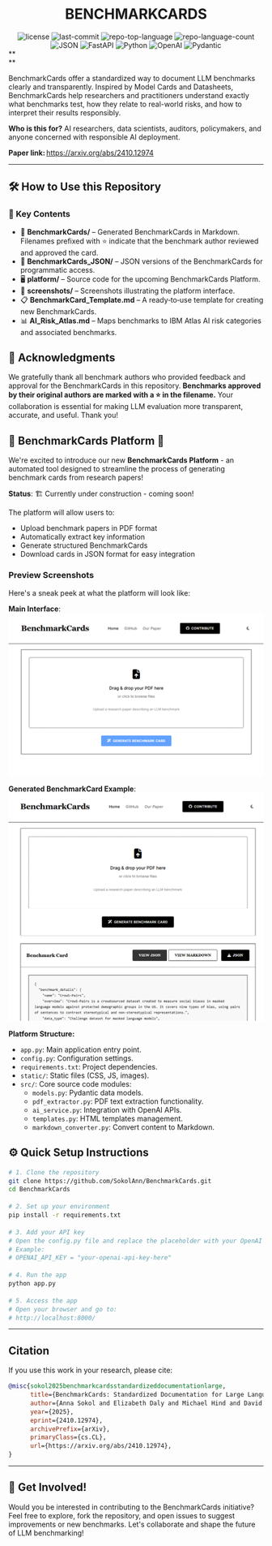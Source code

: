 <div id="top">

<!-- HEADER STYLE: CLASSIC -->
<div align="center">

# BENCHMARKCARDS

<!-- BADGES -->
<img src="https://img.shields.io/github/license/SokolAnn/BenchmarkCards?style=flat&logo=opensourceinitiative&logoColor=white&color=0080ff" alt="license">
<img src="https://img.shields.io/github/last-commit/SokolAnn/BenchmarkCards?style=flat&logo=git&logoColor=white&color=0080ff" alt="last-commit">
<img src="https://img.shields.io/github/languages/top/SokolAnn/BenchmarkCards?style=flat&color=0080ff" alt="repo-top-language">
<img src="https://img.shields.io/github/languages/count/SokolAnn/BenchmarkCards?style=flat&color=0080ff" alt="repo-language-count">

<img src="https://img.shields.io/badge/JSON-000000.svg?style=flat&logo=JSON&logoColor=white" alt="JSON">
<img src="https://img.shields.io/badge/FastAPI-009688.svg?style=flat&logo=FastAPI&logoColor=white" alt="FastAPI">
<img src="https://img.shields.io/badge/Python-3776AB.svg?style=flat&logo=Python&logoColor=white" alt="Python">
<img src="https://img.shields.io/badge/OpenAI-412991.svg?style=flat&logo=OpenAI&logoColor=white" alt="OpenAI">
<img src="https://img.shields.io/badge/Pydantic-E92063.svg?style=flat&logo=Pydantic&logoColor=white" alt="Pydantic">

</div>
**<br/>** 


BenchmarkCards offer a standardized way to document LLM benchmarks clearly and transparently. Inspired by Model Cards and Datasheets, BenchmarkCards help researchers and practitioners understand exactly what benchmarks test, how they relate to real-world risks, and how to interpret their results responsibly.

**Who is this for?** AI researchers, data scientists, auditors, policymakers, and anyone concerned with responsible AI deployment.

**Paper link:** https://arxiv.org/abs/2410.12974

---
## 🛠️ How to Use this Repository
### 🔗 Key Contents
- 📁 **BenchmarkCards/** – Generated BenchmarkCards in Markdown. Filenames prefixed with ⭐ indicate that the benchmark author reviewed and approved the card.  
- 📁 **BenchmarkCards_JSON/** – JSON versions of the BenchmarkCards for programmatic access.  
- 🖥️ **platform/** – Source code for the upcoming BenchmarkCards Platform.  
- 📸 **screenshots/** – Screenshots illustrating the platform interface.  
- 📋 **BenchmarkCard_Template.md** – A ready‑to‑use template for creating new BenchmarkCards.  
- 📊 **AI_Risk_Atlas.md** – Maps benchmarks to IBM Atlas AI risk categories and associated benchmarks.

## 🙏 Acknowledgments

We gratefully thank all benchmark authors who provided feedback and approval for the BenchmarkCards in this repository. **Benchmarks approved by their original authors are marked with a ⭐ in the filename.** Your collaboration is essential for making LLM evaluation more transparent, accurate, and useful. Thank you!


## 🚧 BenchmarkCards Platform 🚧

We're excited to introduce our new **BenchmarkCards Platform** - an automated tool designed to streamline the process of generating benchmark cards from research papers! 

**Status**: 🏗️ Currently under construction - coming soon!

The platform will allow users to:
- Upload benchmark papers in PDF format
- Automatically extract key information 
- Generate structured BenchmarkCards
- Download cards in JSON format for easy integration

### Preview Screenshots

Here's a sneak peek at what the platform will look like:

**Main Interface**:
![BenchmarkCards Platform Interface](screenshots/interface.png)

**Generated BenchmarkCard Example**:
![Generated BenchmarkCard](screenshots/example_card.png)

**Platform Structure:**
- `app.py`: Main application entry point.
- `config.py`: Configuration settings.
- `requirements.txt`: Project dependencies.
- `static/`: Static files (CSS, JS, images).
- `src/`: Core source code modules:
  - `models.py`: Pydantic data models.
  - `pdf_extractor.py`: PDF text extraction functionality.
  - `ai_service.py`: Integration with OpenAI APIs.
  - `templates.py`: HTML templates management.
  - `markdown_converter.py`: Convert content to Markdown.

## ⚙️ Quick Setup Instructions

```bash
# 1. Clone the repository
git clone https://github.com/SokolAnn/BenchmarkCards.git
cd BenchmarkCards

# 2. Set up your environment
pip install -r requirements.txt

# 3. Add your API key
# Open the config.py file and replace the placeholder with your OpenAI API key
# Example:
# OPENAI_API_KEY = "your-openai-api-key-here"

# 4. Run the app
python app.py

# 5. Access the app
# Open your browser and go to:
# http://localhost:8000/

```
---
## Citation
If you use this work in your research, please cite:
```bibtex
@misc{sokol2025benchmarkcardsstandardizeddocumentationlarge,
      title={BenchmarkCards: Standardized Documentation for Large Language Model Benchmarks}, 
      author={Anna Sokol and Elizabeth Daly and Michael Hind and David Piorkowski and Xiangliang Zhang and Nuno Moniz and Nitesh Chawla},
      year={2025},
      eprint={2410.12974},
      archivePrefix={arXiv},
      primaryClass={cs.CL},
      url={https://arxiv.org/abs/2410.12974}, 
}
```
---
## 🤝 **Get Involved!**
Would you be interested in contributing to the BenchmarkCards initiative? Feel free to explore, fork the repository, and open issues to suggest improvements or new benchmarks. Let's collaborate and shape the future of LLM benchmarking!



